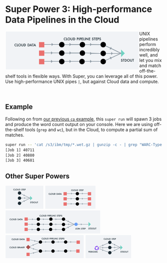 # Super Power 3: High-performance Data Pipelines in the Cloud

<img src="images/runvis3.png" align="left" height="125">

UNIX pipelines perform incredibly well, and let you mix and match
off-the-shelf tools in flexible ways.  With Super, you can leverage
all of this power. Use high-performance UNIX pipes `|`, but against
Cloud data and compute.

<br>

## Example

Following on from [our previous `cp` example](example2.md#example),
this `super run` will spawn 3 jobs and produce the word count output
on your console. Here we are using off-the-shelf tools (`grep` and
`wc`), but in the Cloud, to compute a partial sum of matches.

```sh
super run -- 'cat /s3/ibm/tmp/*.wet.gz | gunzip -c - | grep "WARC-Type: conversion" | wc -l'
[Job 1] 40711
[Job 2] 40880
[Job 3] 40681
```

## Other Super Powers

[<img src="images/runvis1.png" height="76">](example1.md)
[<img src="images/runvis2.png" height="76">](example2.md)
[<img src="images/runvis4.png" height="76">](example4.md)
[<img src="images/runvis5.png" height="76">](example5.md)
[<img src="images/runvis6.png" height="76">](example6.md)
